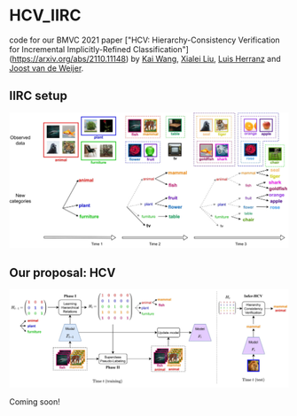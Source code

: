 # HCV_IIRC
 code for our BMVC 2021 paper ["HCV: Hierarchy-Consistency Verification for Incremental Implicitly-Refined Classification"] (https://arxiv.org/abs/2110.11148) by [Kai Wang](https://wangkai930418.github.io/), [Xialei Liu](https://xialeiliu.github.io/), [Luis Herranz](http://www.lherranz.org/) and [Joost van de Weijer](http://www.cvc.uab.es/LAMP/joost/).

## IIRC setup
![Framework](./iirc_setup.jpg)

## Our proposal: HCV 
![Framework](./hcv_modify.jpg)

Coming soon!